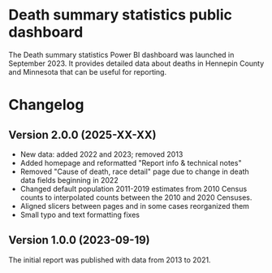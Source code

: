 # Death summary statistics public dashboard
The Death summary statistics Power BI dashboard was launched in September 2023. It provides detailed data about deaths in Hennepin County and Minnesota that can be useful for reporting.

# Changelog
## Version 2.0.0 (2025-XX-XX)
- New data: added 2022 and 2023; removed 2013
- Added homepage and reformatted "Report info & technical notes"
- Removed "Cause of death, race detail" page due to change in death data fields beginning in 2022
- Changed default population 2011-2019 estimates from 2010 Census counts to interpolated counts between the 2010 and 2020 Censuses.
- Aligned slicers between pages and in some cases reorganized them
- Small typo and text formatting fixes

## Version 1.0.0 (2023-09-19)
The initial report was published with data from 2013 to 2021.

